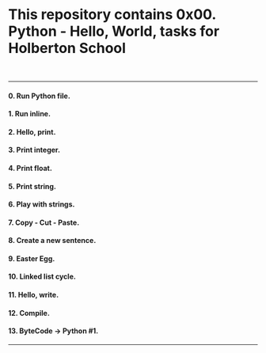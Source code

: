 <h1>This repository contains 0x00. Python - Hello, World, tasks for Holberton School</h1>
<br>
<hr>
<h4>0. Run Python file.</h4>
<h4>1. Run inline.</h4>
<h4>2. Hello, print.</h4>
<h4>3. Print integer.</h4>
<h4>4. Print float.</h4>
<h4>5. Print string.</h4>
<h4>6. Play with strings.</h4>
<h4>7. Copy - Cut - Paste.</h4>
<h4>8. Create a new sentence.</h4>
<h4>9. Easter Egg.</h4>
<h4>10. Linked list cycle.</h4>
<h4>11. Hello, write.</h4>
<h4>12. Compile.</h4>
<h4>13. ByteCode -> Python #1.</h4>
<hr>